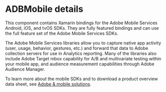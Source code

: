 # ADBMobile details
This component contains Xamarin bindings for the Adobe Mobile Services Android, iOS, and tvOS SDKs. They are fully featured bindings and can use the full feature set of the Adobe Mobile Services SDKs.

The Adobe Mobile Services libraries allow you to capture native app activity (user, usage, behavior, gestures, etc.) and forward that data to Adobe collection servers for use in Analytics reporting. Many of the libraries also include Adobe Target mbox capability for A/B and multivariate testing within your mobile app, and audience measurement capabilities through Adobe Audience Manager.

To learn more about the mobile SDKs and to download a product overview data sheet, see [Adobe & mobile solutions](http://www.adobe.com/solutions/digital-analytics/mobile-web-apps-analytics.html).

